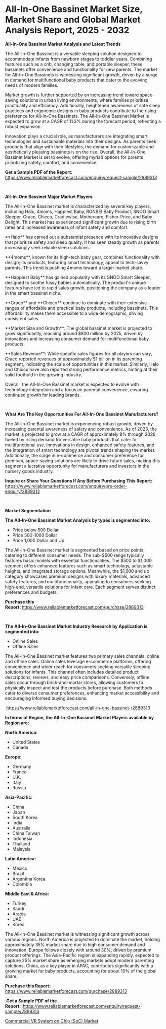 <p><h1>All-In-One Bassinet Market Size, Market Share and Global Market Analysis Report, 2025 - 2032</h1></p><p><strong>All-In-One Bassinet Market Analysis and Latest Trends</strong></p>
<p><p>The All-In-One Bassinet is a versatile sleeping solution designed to accommodate infants from newborn stages to toddler years. Combining features such as a crib, changing table, and portable sleeper, these bassinets offer convenience and functionality for new parents. The market for All-In-One Bassinets is witnessing significant growth, driven by a surge in demand for multifunctional baby products that cater to the evolving needs of modern families.</p><p>Market growth is further supported by an increasing trend toward space-saving solutions in urban living environments, where families prioritize practicality and efficiency. Additionally, heightened awareness of safe sleep practices and ergonomic designs in baby products contribute to the rising preference for All-In-One Bassinets. The All-In-One Bassinet Market is expected to grow at a CAGR of 11.3% during the forecast period, reflecting a robust expansion.</p><p>Innovation plays a crucial role, as manufacturers are integrating smart technologies and sustainable materials into their designs. As parents seek products that align with their lifestyles, the demand for customizable and aesthetically pleasing bassinets is on the rise. Overall, the All-In-One Bassinet Market is set to evolve, offering myriad options for parents prioritizing safety, comfort, and convenience.</p></p>
<p><strong>Get a Sample PDF of the Report:&nbsp;</strong> <a href="https://www.reliablemarketforecast.com/enquiry/request-sample/2889313?utm_campaign=3370&utm_medium=2&utm_source=Github&utm_content=ia&utm_term=14032025&utm_id=all-in-one-bassinet">https://www.reliablemarketforecast.com/enquiry/request-sample/2889313</a></p>
<p>&nbsp;</p>
<p><strong>All-In-One Bassinet Major Market Players</strong></p>
<p><p>The All-In-One Bassinet market is characterized by several key players, including Halo, 4moms, Happiest Baby, RONBEI Baby Product, SNOO Smart Sleeper, Graco, Chicco, Cradlewise, Mothercare, Fisher-Price, and Baby Delight. This market has experienced significant growth due to rising birth rates and increased awareness of infant safety and comfort.</p><p>**Halo** has carved out a substantial presence with its innovative designs that prioritize safety and sleep quality. It has seen steady growth as parents increasingly seek reliable sleep solutions.</p><p>**4moms**, known for its high-tech baby gear, combines functionality with design; its products, featuring smart technology, appeal to tech-savvy parents. This trend is pushing 4moms toward a larger market share.</p><p>**Happiest Baby** has gained popularity with its SNOO Smart Sleeper, designed to soothe fussy babies automatically. The product's unique features have led to rapid sales growth, positioning the company as a leader in the smart bassinet niche.</p><p>**Graco** and **Chicco** continue to dominate with their extensive ranges of affordable and practical baby products, including bassinets. This affordability makes them accessible to a wide demographic, driving consistent sales.</p><p>**Market Size and Growth**: The global bassinet market is projected to grow significantly, reaching around $800 million by 2025, driven by innovations and increasing consumer demand for multifunctional baby products.</p><p>**Sales Revenue**: While specific sales figures for all players can vary, Graco reported revenues of approximately $1 billion in its parenting segment, indicating the scale of opportunities in this market. Similarly, Halo and Chicco have also reported strong performance metrics, hinting at their solid foothold in the growing industry.</p><p>Overall, the All-In-One Bassinet market is expected to evolve with technology integration and a focus on parental convenience, ensuring continued growth for leading brands.</p></p>
<p>&nbsp;</p>
<p><strong>What Are The Key Opportunities For All-In-One Bassinet Manufacturers?</strong></p>
<p><p>The All-In-One Bassinet market is experiencing robust growth, driven by increasing parental awareness of safety and convenience. As of 2023, the market is projected to grow at a CAGR of approximately 8% through 2028, fueled by rising demand for versatile baby products that cater to multifunctional use. Innovations in design, enhanced safety features, and the integration of smart technology are pivotal trends shaping the market. Additionally, the surge in e-commerce and consumer preference for premium, space-saving solutions are likely to drive future sales, making this segment a lucrative opportunity for manufacturers and investors in the nursery goods industry.</p></p>
<p><strong>Inquire or Share Your Questions If Any Before Purchasing This Report:</strong> <a href="https://www.reliablemarketforecast.com/enquiry/pre-order-enquiry/2889313?utm_campaign=3370&utm_medium=2&utm_source=Github&utm_content=ia&utm_term=14032025&utm_id=all-in-one-bassinet">https://www.reliablemarketforecast.com/enquiry/pre-order-enquiry/2889313</a></p>
<p>&nbsp;</p>
<p><strong>Market Segmentation</strong></p>
<p><strong>The All-In-One Bassinet Market Analysis by types is segmented into:</strong></p>
<p><ul><li>Price below 500 Dollar</li><li>Price 500-1000 Dollar</li><li>Price 1,000 Dollar and Up</li></ul></p>
<p><p>The All-In-One Bassinet market is segmented based on price points, catering to different consumer needs. The sub-$500 range typically features basic models with essential functionalities. The $500 to $1,000 segment offers enhanced features such as smart technology, adjustable heights, and integrated storage options. Meanwhile, the $1,000 and up category showcases premium designs with luxury materials, advanced safety features, and multifunctionality, appealing to consumers seeking high-end, versatile solutions for infant care. Each segment serves distinct preferences and budgets.</p></p>
<p><strong>Purchase this Report:&nbsp;</strong><a href="https://www.reliablemarketforecast.com/purchase/2889313?utm_campaign=3370&utm_medium=2&utm_source=Github&utm_content=ia&utm_term=14032025&utm_id=all-in-one-bassinet">https://www.reliablemarketforecast.com/purchase/2889313</a></p>
<p>&nbsp;</p>
<p><strong>The All-In-One Bassinet Market Industry Research by Application is segmented into:</strong></p>
<p><ul><li>Online Sales</li><li>Offline Sales</li></ul></p>
<p><p>The All-In-One Bassinet market features two primary sales channels: online and offline sales. Online sales leverage e-commerce platforms, offering convenience and wider reach for consumers seeking versatile sleeping solutions for infants. This channel often includes detailed product descriptions, reviews, and easy price comparisons. Conversely, offline sales occur through brick-and-mortar stores, allowing customers to physically inspect and test the products before purchase. Both methods cater to diverse consumer preferences, enhancing market accessibility and encouraging informed buying decisions.</p></p>
<p><a href="https://www.reliablemarketforecast.com/all-in-one-bassinet-r2889313?utm_campaign=3370&utm_medium=2&utm_source=Github&utm_content=ia&utm_term=14032025&utm_id=all-in-one-bassinet">&nbsp;https://www.reliablemarketforecast.com/all-in-one-bassinet-r2889313</a></p>
<p><strong>In terms of Region, the All-In-One Bassinet Market Players available by Region are:</strong></p>
<p>
    <p> <strong> North America: </strong>
        <ul>
            <li>United States</li>
            <li>Canada</li>
        </ul>
        </p> 
    <p> <strong> Europe: </strong>
        <ul>
            <li>Germany</li>
            <li>France</li>
            <li>U.K.</li>
            <li>Italy</li>
            <li>Russia</li>
        </ul>
        </p> 
    <p> <strong> Asia-Pacific: </strong>
        <ul>
            <li>China</li>
            <li>Japan</li>
            <li>South Korea</li>
            <li>India</li>
            <li>Australia</li>
            <li>China Taiwan</li>
            <li>Indonesia</li>
            <li>Thailand</li>
            <li>Malaysia</li>
        </ul>
        </p> 
    <p> <strong> Latin America: </strong>
        <ul>
            <li>Mexico</li>
            <li>Brazil</li>
            <li>Argentina Korea</li>
            <li>Colombia</li>
        </ul>
        </p> 
    <p> <strong> Middle East & Africa: </strong>
        <ul>
            <li>Turkey</li>
            <li>Saudi</li>
            <li>Arabia</li>
            <li>UAE</li>
            <li>Korea</li>
        </ul>
    </p>
    </p>
<p><p>The All-In-One Bassinet market is witnessing significant growth across various regions. North America is projected to dominate the market, holding approximately 35% market share due to high consumer demand and innovation. Europe follows closely with around 30%, driven by premium product offerings. The Asia-Pacific region is expanding rapidly, expected to capture 25% market share as emerging markets adopt modern parenting solutions. China, as a key player in APAC, contributes significantly with a growing market for baby products, accounting for about 10% of the global share.</p></p>
<p><strong>Purchase this Report: </strong><a href="https://www.reliablemarketforecast.com/purchase/2889313?utm_campaign=3370&utm_medium=2&utm_source=Github&utm_content=ia&utm_term=14032025&utm_id=all-in-one-bassinet">https://www.reliablemarketforecast.com/purchase/2889313</a></p>
<p>&nbsp;<strong>Get a Sample PDF of the Report:&nbsp;&nbsp;</strong><a href="https://www.reliablemarketforecast.com/enquiry/request-sample/2889313?utm_campaign=3370&utm_medium=2&utm_source=Github&utm_content=ia&utm_term=14032025&utm_id=all-in-one-bassinet">https://www.reliablemarketforecast.com/enquiry/request-sample/2889313</a></p>
<p><strong></strong></p>
<p><p><a href="https://github.com/ancsyanagha/Market-Research-Report-List-1/blob/main/commercial-vr-system-on-chip-soc-market.md?utm_campaign=3370&utm_medium=2&utm_source=Github&utm_content=ia&utm_term=14032025&utm_id=all-in-one-bassinet">Commercial VR System on Chip (SoC) Market</a></p></p>